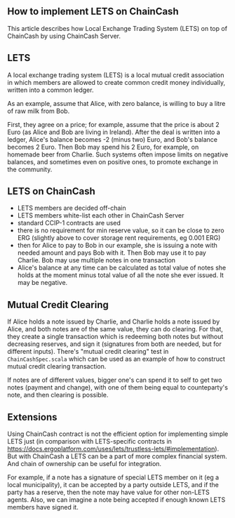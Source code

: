 How to implement LETS on ChainCash
----------------------------------

This article describes how Local Exchange Trading System (LETS) on top of ChainCash by using ChainCash Server. 

LETS
----

A local exchange trading system (LETS) is a local mutual credit association in which members are allowed 
to create common credit money individually, written into a common ledger.

As an example, assume that Alice, with zero balance, is willing to buy a litre of raw milk from Bob.

First, they agree on a price; for example, assume that the price is about 2 Euro (as Alice and Bob are living 
in Ireland). After the deal is written into a ledger, Alice's balance becomes -2 (minus two) Euro, and Bob's balance 
becomes 2 Euro. Then Bob may spend his 2 Euro, for example, on homemade beer from Charlie. Such systems often impose 
limits on negative balances, and sometimes even on positive ones, to promote exchange in the community.

LETS on ChainCash
-----------------

* LETS members are decided off-chain
* LETS members white-list each other in ChainCash Server
* standard CCIP-1 contracts are used
* there is no requirement for min reserve value, so it can be close to zero ERG (slightly above to cover 
  storage rent requirements, eg 0.001 ERG)
* then for Alice to pay to Bob in our example, she is issuing a note with needed amount and pays Bob with it. Then 
  Bob may use it to pay Charlie. Bob may use multiple notes in one transaction
* Alice's balance at any time can be calculated as total value of notes she holds at the moment minus total value of 
  all the note she ever issued. It may be negative.

Mutual Credit Clearing 
------------------------

If Alice holds a note issued by Charlie, and Charlie holds a note issued by Alice, and both notes are of the same value, 
they can do clearing. For that, they create a single transaction which is redeeming both notes but without decreasing 
reserves, and sign it (signatures from both are needed, but for different inputs). There's "mutual credit clearing" 
test in `ChainCashSpec.scala` which can be used as an example of how to construct mutual credit clearing transaction.

If notes are of different values, bigger one's can spend it to self to get two notes (payment and change), with one of 
them being equal to counteparty's note, and then clearing is possible.


Extensions
----------

Using ChainCash contract is not the efficient option for implementing simple LETS just (in comparison with LETS-specific 
contracts in https://docs.ergoplatform.com/uses/lets/trustless-lets/#implementation). But with ChainCash a LETS can be 
a part of more complex financial system. And chain of ownership can be useful for integration.

For example, if a note has a signature of special LETS member on it (eg a local municipality), it can be accepted by a 
party outside LETS, and if the party has a reserve, then the note may have value for other non-LETS agents. Also, we 
can imagine a note being accepted if enough known LETS members have signed it.
